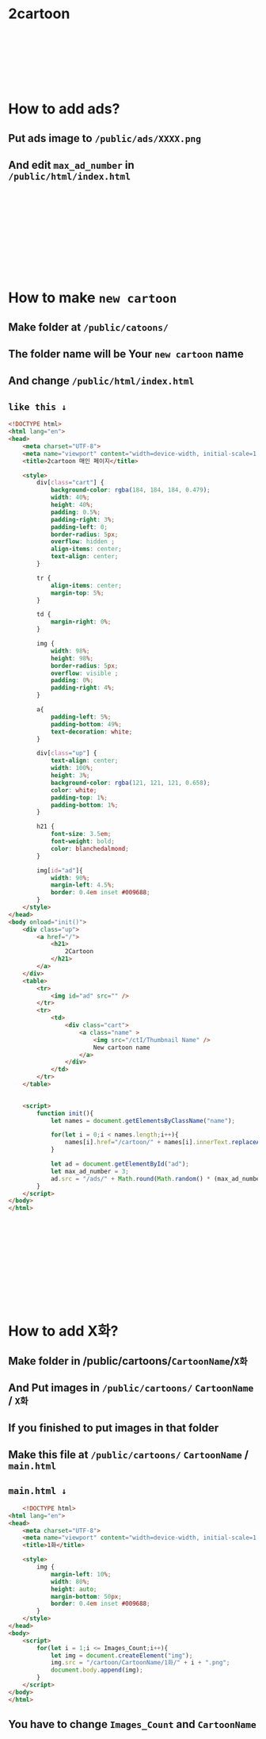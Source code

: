# 2cartoon
## ㅤ
## ㅤ
# How to add ads?
## Put ads image to ``/public/ads/XXXX.png``
## And edit `max_ad_number` in ``/public/html/index.html``
## ㅤ
## ㅤ
## ㅤ
# How to make `new cartoon`
## Make folder at `/public/catoons/` 
## The folder name will be Your `new cartoon` name
## And change `/public/html/index.html`
## `like this ↓`
```html
<!DOCTYPE html>
<html lang="en">
<head>
    <meta charset="UTF-8">
    <meta name="viewport" content="width=device-width, initial-scale=1.0">
    <title>2cartoon 매인 페이지</title>

    <style>
        div[class="cart"] {
            background-color: rgba(184, 184, 184, 0.479);
            width: 40%;
            height: 40%;
            padding: 0.5%;
            padding-right: 3%;
            padding-left: 0;
            border-radius: 5px;
            overflow: hidden ;
            align-items: center;
            text-align: center;
        }

        tr {
            align-items: center;
            margin-top: 5%;
        }

        td {
            margin-right: 0%;
        }

        img {
            width: 98%;
            height: 98%;
            border-radius: 5px;
            overflow: visible ;
            padding: 0%;
            padding-right: 4%;
        }

        a{
            padding-left: 5%;
            padding-bottom: 49%;
            text-decoration: white;
        }

        div[class="up"] {
            text-align: center;
            width: 100%;
            height: 3%;
            background-color: rgba(121, 121, 121, 0.658);
            color: white;
            padding-top: 1%;
            padding-bottom: 1%;
        }

        h21 {
            font-size: 3.5em;
            font-weight: bold;
            color: blanchedalmond;
        }

        img[id="ad"]{
            width: 90%;
            margin-left: 4.5%;
            border: 0.4em inset #009688;
        }
    </style>
</head>
<body onload="init()">
    <div class="up">
        <a href="/">
            <h21>
                2Cartoon
            </h21>
        </a>
    </div>
    <table>
        <tr>
            <img id="ad" src="" />
        </tr>
        <tr>
            <td>
                <div class="cart">
                    <a class="name" >
                        <img src="/ctI/Thumbnail Name" />
                        New cartoon name
                    </a>
                </div>
            </td>
        </tr>
    </table>
    

    <script>
        function init(){
            let names = document.getElementsByClassName("name");

            for(let i = 0;i < names.length;i++){
                names[i].href="/cartoon/" + names[i].innerText.replaceAll(" ","") + "/subCartoons.html";
            }

            let ad = document.getElementById("ad");
            let max_ad_number = 3;
            ad.src = "/ads/" + Math.round(Math.random() * (max_ad_number - 1) + 1) + ".png";
        }
    </script>
</body>
</html>
```
## ㅤ
## ㅤ
## ㅤ
# How to add X화?
## Make folder in /public/cartoons/`CartoonName`/`X화`
## And Put images in `/public/cartoons/` ```CartoonName``` / ```X화```
## If you finished to put images in that folder
## Make this file at `/public/cartoons/` ```CartoonName``` / `main.html`

## `main.html ↓`
```html
    <!DOCTYPE html>
<html lang="en">
<head>
    <meta charset="UTF-8">
    <meta name="viewport" content="width=device-width, initial-scale=1.0">
    <title>1화</title>

    <style>
        img {
            margin-left: 10%;
            width: 80%;
            height: auto;
            margin-bottom: 50px;
            border: 0.4em inset #009688;
        }
    </style>
</head>
<body>
    <script>
        for(let i = 1;i <= Images_Count;i++){
            let img = document.createElement("img");
            img.src = "/cartoon/CartoonName/1화/" + i + ".png";
            document.body.append(img);
        }
    </script>
</body>
</html>
```
## You have to change `Images_Count` and `CartoonName`
## ㅤ
## ㅤ
## ㅤ